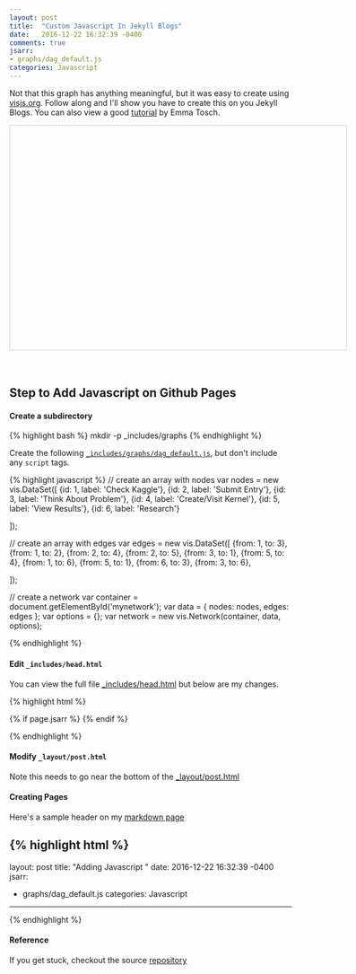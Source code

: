 ```yaml
---
layout: post
title:  "Custom Javascript In Jekyll Blogs"
date:   2016-12-22 16:32:39 -0400
comments: true
jsarr:
- graphs/dag_default.js
categories: Javascript
---
```






Not that this graph has anything meaningful, but it was easy to create using [visjs.org](http://visjs.org/). Follow
along and I'll show you have to create this on you Jekyll Blogs.  You can also view a good
[tutorial](http://blog.emmatosch.com/2016/03/09/using-custom-javascript-in-jekyll-blogs.html)
by Emma Tosch.


<style type="text/css">
      #mynetwork {
      width: 600px;
      height: 400px;
      border: 1px solid lightgray;
      }
</style>


<div id="mynetwork"></div>
<br>
<br>

## Step to Add Javascript on Github Pages


#### Create a subdirectory
{% highlight bash %}
mkdir -p _includes/graphs
{% endhighlight %}


Create the following
[```_includes/graphs/dag_default.js```](https://github.com/mchirico/mchirico.github.io/blob/master/_includes/graphs/dag_default.js),
but don't include any ```script``` tags.

{% highlight javascript %}
  // create an array with nodes
  var nodes = new vis.DataSet([
    {id: 1, label: 'Check Kaggle'},
    {id: 2, label: 'Submit Entry'},
    {id: 3, label: 'Think About Problem'},
    {id: 4, label: 'Create/Visit  Kernel'},
    {id: 5, label: 'View Results'},
    {id: 6, label: 'Research'}      
      
  ]);

  // create an array with edges
  var edges = new vis.DataSet([
      {from: 1, to: 3},
      {from: 1, to: 2},
      {from: 2, to: 4},
      {from: 2, to: 5},
      {from: 3, to: 1},
      {from: 5, to: 4},
      {from: 1, to: 6},
      {from: 5, to: 1},
      {from: 6, to: 3},
      {from: 3, to: 6},                  
      
  ]);

  // create a network
  var container = document.getElementById('mynetwork');
  var data = {
    nodes: nodes,
    edges: edges
  };
  var options = {};
  var network = new vis.Network(container, data, options);

{% endhighlight %}

#### Edit ```_includes/head.html```

You can view the full file [_includes/head.html](https://github.com/mchirico/mchirico.github.io/blob/master/_includes/head.html) but
below are my changes.

{% highlight html %}
  <!--  Chirico: Add Custom Headers    -->
  {% if page.jsarr %}
    <script src="https://storage.googleapis.com/montco-stats/javascript/vis-4.17.0/dist/vis.js" type="text/javascript"></script>
    <link href="https://storage.googleapis.com/montco-stats/javascript/vis-4.17.0/dist/vis-network.min.css" rel="stylesheet" type="text/css" />
  {% endif %}
  <!--  Chirico: Done custom          -->

{% endhighlight %}


#### Modify ```_layout/post.html```

Note this needs to go near the bottom of the [_layout/post.html](https://github.com/mchirico/mchirico.github.io/blob/master/_layouts/post.html)


<script src="https://gist.github.com/mchirico/783dd57dd7525cd0ac9c0626bc091805.js"></script>



#### Creating Pages

Here's a sample header on my [markdown page](https://raw.githubusercontent.com/mchirico/mchirico.github.io/master/_posts/2016-12-22-JavascriptNetwork.markdown)


{% highlight html %}
---
layout: post
title:  "Adding Javascript "
date:   2016-12-22 16:32:39 -0400
jsarr:
- graphs/dag_default.js
categories: Javascript
---

{% endhighlight %}



#### Reference

If you get stuck, checkout the source [repository](https://github.com/mchirico/mchirico.github.io)

